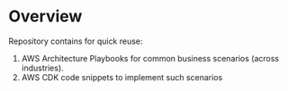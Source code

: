 # Overview
Repository contains for quick reuse:

1. AWS Architecture Playbooks for common business scenarios (across industries).
2. AWS CDK code snippets to implement such scenarios